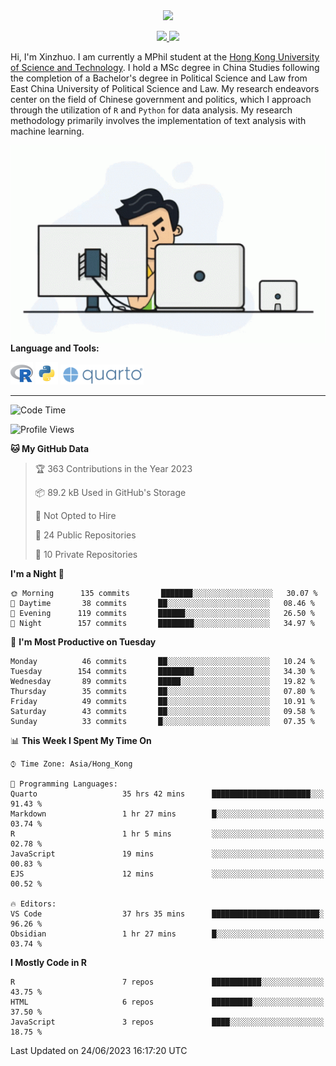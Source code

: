 <div align='center'>
<img src='https://readme-typing-svg.herokuapp.com?font=ubuntu&color=4d3900&center=true&lines=HKUST+Mphil+in+SOSC;Focus+on+China;Code+for+PoliSci'/>
</div>

<p align='center'>
 <a href='https://www.linkedin.com/in/xinzhuo-huang-5161011ba/' target='_blank'>
        <img src='https://img.shields.io/badge/linkedin%20-%230077B5.svg?&style=for-the-badge&logo=linkedin&logoColor=white'/>
    </a>
 <a href='https://twitter.com/HsinchoH' target='_blank'>
        <img src='https://img.shields.io/badge/Twitter-1DA1F2?style=for-the-badge&logo=twitter&logoColor=white'/>
    </a>
    </p>
    
Hi, I'm Xinzhuo. I am currently a MPhil student at the [Hong Kong University of Science and Technology](https://sosc.hkust.edu.hk/node/613). I hold a MSc degree in China Studies following the completion of a Bachelor's degree in Political Science and Law from East China University of Political Science and Law. My research endeavors center on the field of Chinese government and politics, which I approach through the utilization of `R` and `Python` for data analysis. My research methodology primarily involves the implementation of text analysis with machine learning.




<img align='right' src="https://github.com/xinzhuohkust/xinzhuohkust/blob/main/programmer.gif" width="590">



**Language and Tools:**  

<code><img height="36" src="https://raw.githubusercontent.com/github/explore/80688e429a7d4ef2fca1e82350fe8e3517d3494d/topics/r/r.png"></code>
<code><img height="36" src="https://raw.githubusercontent.com/github/explore/80688e429a7d4ef2fca1e82350fe8e3517d3494d/topics/python/python.png"></code>
<code><img height="32" src="https://github.com/quarto-dev/quarto-r/blob/main/man/figures/quarto.png"></code>

---
<!--START_SECTION:waka-->
![Code Time](http://img.shields.io/badge/Code%20Time-655%20hrs%2017%20mins-blue)

![Profile Views](http://img.shields.io/badge/Profile%20Views-0-blue)

**🐱 My GitHub Data** 

> 🏆 363 Contributions in the Year 2023
 > 
> 📦 89.2 kB Used in GitHub's Storage 
 > 
> 🚫 Not Opted to Hire
 > 
> 📜 24 Public Repositories 
 > 
> 🔑 10 Private Repositories  
 > 
**I'm a Night 🦉** 

```text
🌞 Morning      135 commits       ███████░░░░░░░░░░░░░░░░░░   30.07 % 
🌆 Daytime       38 commits       ██░░░░░░░░░░░░░░░░░░░░░░░   08.46 % 
🌃 Evening      119 commits       ██████░░░░░░░░░░░░░░░░░░░   26.50 % 
🌙 Night        157 commits       ████████░░░░░░░░░░░░░░░░░   34.97 % 

```
📅 **I'm Most Productive on Tuesday** 

```text
Monday          46 commits       ██░░░░░░░░░░░░░░░░░░░░░░░   10.24 % 
Tuesday        154 commits       ████████░░░░░░░░░░░░░░░░░   34.30 % 
Wednesday       89 commits       █████░░░░░░░░░░░░░░░░░░░░   19.82 % 
Thursday        35 commits       ██░░░░░░░░░░░░░░░░░░░░░░░   07.80 % 
Friday          49 commits       ██░░░░░░░░░░░░░░░░░░░░░░░   10.91 % 
Saturday        43 commits       ██░░░░░░░░░░░░░░░░░░░░░░░   09.58 % 
Sunday          33 commits       █░░░░░░░░░░░░░░░░░░░░░░░░   07.35 % 

```


📊 **This Week I Spent My Time On** 

```text
⌚︎ Time Zone: Asia/Hong_Kong

💬 Programming Languages: 
Quarto                   35 hrs 42 mins      ██████████████████████░░░   91.43 % 
Markdown                 1 hr 27 mins        █░░░░░░░░░░░░░░░░░░░░░░░░   03.74 % 
R                        1 hr 5 mins         ░░░░░░░░░░░░░░░░░░░░░░░░░   02.78 % 
JavaScript               19 mins             ░░░░░░░░░░░░░░░░░░░░░░░░░   00.83 % 
EJS                      12 mins             ░░░░░░░░░░░░░░░░░░░░░░░░░   00.52 % 

🔥 Editors: 
VS Code                  37 hrs 35 mins      ████████████████████████░   96.26 % 
Obsidian                 1 hr 27 mins        █░░░░░░░░░░░░░░░░░░░░░░░░   03.74 % 

```

**I Mostly Code in R** 

```text
R                        7 repos             ███████████░░░░░░░░░░░░░░   43.75 % 
HTML                     6 repos             █████████░░░░░░░░░░░░░░░░   37.50 % 
JavaScript               3 repos             ████░░░░░░░░░░░░░░░░░░░░░   18.75 % 

```



 Last Updated on 24/06/2023 16:17:20 UTC
<!--END_SECTION:waka-->
    
    
    
    
    
    
    
    
